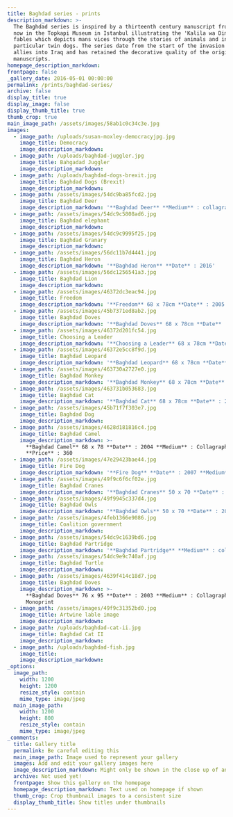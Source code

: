 ```yaml
---
title: Baghdad series - prints
description_markdown: >-
  The Baghdad series is inspired by a thirteenth century manuscript from Baghdad
  now in the Topkapi Museum in Istanbul illustrating the 'Kalila wa Dimna'
  fables which depicts mans vices through the stories of animals and in
  particular twin dogs. The series date from the start of the invasion of the
  allies into Iraq and has retained the decorative quality of the origional
  manuscripts.
homepage_description_markdown:
frontpage: false
_gallery_date: 2016-05-01 00:00:00
permalink: /prints/baghdad-series/
archive: false
display_title: true
display_image: false
display_thumb_title: true
thumb_crop: true
main_image_path: /assets/images/58ab1c0c34c3e.jpg
images:
  - image_path: /uploads/susan-moxley-democracyjpg.jpg
    image_title: Democracy
    image_description_markdown:
  - image_path: /uploads/baghdad-juggler.jpg
    image_title: Bahgadad Juggler
    image_description_markdown:
  - image_path: /uploads/baghdad-dogs-brexit.jpg
    image_title: Baghdad Dogs (Brexit)
    image_description_markdown:
  - image_path: /assets/images/54dc9ba85fcd2.jpg
    image_title: Baghdad Deer
    image_description_markdown: '**Baghdad Deer** **Medium** : collagraph'
  - image_path: /assets/images/54dc9c5808ad6.jpg
    image_title: Baghdad elephant
    image_description_markdown:
  - image_path: /assets/images/54dc9c9995f25.jpg
    image_title: Baghdad Granary
    image_description_markdown:
  - image_path: /assets/images/56dc11b7d4441.jpg
    image_title: Baghdad Heron
    image_description_markdown: '**Baghdad Heron** **Date** : 2016'
  - image_path: /assets/images/56dc1256541a3.jpg
    image_title: Baghdad Lion
    image_description_markdown:
  - image_path: /assets/images/46372dc3eac94.jpg
    image_title: Freedom
    image_description_markdown: '**Freedom** 68 x 78cm **Date** : 2005 **Medium** : Collagraph'
  - image_path: /assets/images/45b7371ed8ab2.jpg
    image_title: Baghdad Doves
    image_description_markdown: '**Baghdad Doves** 68 x 78cm **Date** : 2003 **Medium** : Collagraph'
  - image_path: /assets/images/46372d201fc54.jpg
    image_title: Choosing a Leader
    image_description_markdown: '**Choosing a Leader** 68 x 78cm **Date** : 2003 **Medium** : collagraph'
  - image_path: /assets/images/46372e5cc8f9d.jpg
    image_title: Baghdad Leopard
    image_description_markdown: '**Baghdad Leopard** 68 x 78cm **Date** : 2004 **Medium** : Collagraph'
  - image_path: /assets/images/463730a2727e0.jpg
    image_title: Baghdad Monkey
    image_description_markdown: '**Baghdad Monkey** 68 x 78cm **Date** : 2006 **Medium** : Collagraph'
  - image_path: /assets/images/463731b053683.jpg
    image_title: Baghdad Cat
    image_description_markdown: '**Baghdad Cat** 68 x 78cm **Date** : 2006 **Medium** : Collagraph'
  - image_path: /assets/images/45b71f7f303e7.jpg
    image_title: Baghdad Dog
    image_description_markdown:
  - image_path: /assets/images/4628d181816c4.jpg
    image_title: Baghdad Camel
    image_description_markdown: >-
      **Baghdad Camel** 68 x 78 **Date** : 2004 **Medium** : Collagraph
      **Price** : 360
  - image_path: /assets/images/47e29423bae44.jpg
    image_title: Fire Dog
    image_description_markdown: '**Fire Dog** **Date** : 2007 **Medium** : Collagraph'
  - image_path: /assets/images/49f9c6f6cf02e.jpg
    image_title: Baghdad Cranes
    image_description_markdown: '**Baghdad Cranes** 50 x 70 **Date** : 2009 **Medium** : Collagraph'
  - image_path: /assets/images/49f9945c337d4.jpg
    image_title: Baghdad Owls
    image_description_markdown: '**Baghdad Owls** 50 x 70 **Date** : 2009 **Medium** : Collagraph'
  - image_path: /assets/images/4feb1366e9086.jpg
    image_title: Coalition government
    image_description_markdown:
  - image_path: /assets/images/54dc9c1639bd6.jpg
    image_title: Baghdad Partridge
    image_description_markdown: '**Baghdad Partridge** **Medium** : collagraph'
  - image_path: /assets/images/54dc9e9c740af.jpg
    image_title: Baghdad Turtle
    image_description_markdown:
  - image_path: /assets/images/4639f414c18d7.jpg
    image_title: Baghdad Doves
    image_description_markdown: >-
      **Baghdad Doves** 76 x 95 **Date** : 2003 **Medium** : Collagraph
      Monoprint
  - image_path: /assets/images/49f9c31352bd0.jpg
    image_title: Artwine lable image
    image_description_markdown:
  - image_path: /uploads/baghdad-cat-ii.jpg
    image_title: Baghdad Cat II
    image_description_markdown:
  - image_path: /uploads/baghdad-fish.jpg
    image_title:
    image_description_markdown:
_options:
  image_path:
    width: 1200
    height: 1200
    resize_style: contain
    mime_type: image/jpeg
  main_image_path:
    width: 1200
    height: 800
    resize_style: contain
    mime_type: image/jpeg
_comments:
  title: Gallery title
  permalink: Be careful editing this
  main_image_path: Image used to represent your gallery
  images: Add and edit your gallery images here
  image_description_markdown: Might only be shown in the close up of an image
  archive: Not used yet!
  frontpage: Show this gallery on the homepage
  homepage_description_markdown: Text used on homepage if shown
  thumb_crop: Crop thumbnail images to a consistent size
  display_thumb_title: Show titles under thumbnails
---
```


